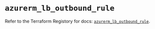 # `azurerm_lb_outbound_rule`

Refer to the Terraform Registory for docs: [`azurerm_lb_outbound_rule`](https://www.terraform.io/docs/providers/azurerm/r/lb_outbound_rule).
